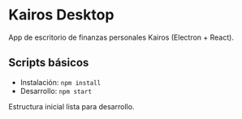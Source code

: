 # Kairos Desktop

App de escritorio de finanzas personales Kairos (Electron + React).

## Scripts básicos
- Instalación: `npm install`
- Desarrollo: `npm start`

Estructura inicial lista para desarrollo.